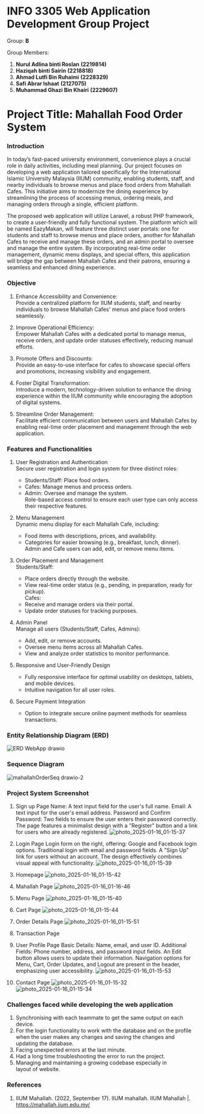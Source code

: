 # INFO 3305 Web Application Development Group Project 

Group: __B__
 
Group Members: 
1. __Nurul Adlina binti Roslan__  __(2219814)__
2. __Haziqah binti Sairin__ __(2218818)__
3. __Ahmad Lutfi Bin Ruhaimi__  __(2228329)__
4. __Safi Abrar Ishaat__  __(2127075)__
5. __Muhammad Ghazi Bin Khairi__  __(2229607)__

# Project Title: __Mahallah Food Order System__

### Introduction
In today’s fast-paced university environment, convenience plays a crucial role in daily activities, including meal planning. Our project focuses on developing a web application tailored specifically for the International Islamic University Malaysia (IIUM) community, enabling students, staff, and nearby individuals to browse menus and place food orders from Mahallah Cafes. This initiative aims to modernize the dining experience by streamlining the process of accessing menus, ordering meals, and managing orders through a single, efficient platform.

The proposed web application will utilize Laravel, a robust PHP framework, to create a user-friendly and fully functional system. The platform which will be named EazyMakan, will feature three distinct user portals: one for students and staff to browse menus and place orders, another for Mahallah Cafes to receive and manage these orders, and an admin portal to oversee and manage the entire system. By incorporating real-time order management, dynamic menu displays, and special offers, this application will bridge the gap between Mahallah Cafes and their patrons, ensuring a seamless and enhanced dining experience.

### Objective
1. Enhance Accessibility and Convenience:<br />
   Provide a centralized platform for IIUM students, staff, and nearby individuals to browse Mahallah Cafes' menus and place food orders seamlessly.

2. Improve Operational Efficiency:<br />
   Empower Mahallah Cafes with a dedicated portal to manage menus, receive orders, and update order statuses effectively, reducing manual efforts.

3. Promote Offers and Discounts:<br />
   Provide an easy-to-use interface for cafes to showcase special offers and promotions, increasing visibility and engagement.

4. Foster Digital Transformation:<br />
   Introduce a modern, technology-driven solution to enhance the dining experience within the IIUM community while encouraging the adoption of digital systems.

5. Streamline Order Management:<br />
   Facilitate efficient communication between users and Mahallah Cafes by enabling real-time order placement and management through the web application.

### Features and Functionalities
1. User Registration and Authentication<br />
   Secure user registration and login system for three distinct roles:
      - Students/Staff: Place food orders.
      - Cafes: Manage menus and process orders.
      - Admin: Oversee and manage the system.<br />
   Role-based access control to ensure each user type can only access their respective features.

2. Menu Management<br />
   Dynamic menu display for each Mahallah Cafe, including:
      - Food items with descriptions, prices, and availability.
      - Categories for easier browsing (e.g., breakfast, lunch, dinner).<br />
   Admin and Cafe users can add, edit, or remove menu items.

3. Order Placement and Management<br />
   Students/Staff:
      - Place orders directly through the website.
      - View real-time order status (e.g., pending, in preparation, ready for pickup).<br />
   Cafes:
      - Receive and manage orders via their portal.
      - Update order statuses for tracking purposes.

4. Admin Panel<br />
   Manage all users (Students/Staff, Cafes, Admins):
      - Add, edit, or remove accounts.<br />
      - Oversee menu items across all Mahallah Cafes.<br />
      - View and analyze order statistics to monitor performance.

5. Responsive and User-Friendly Design
   - Fully responsive interface for optimal usability on desktops, tablets, and mobile devices.
   - Intuitive navigation for all user roles.

6. Secure Payment Integration
   - Option to integrate secure online payment methods for seamless transactions.

### Entity Relationship Diagram (ERD)
![ERD WebApp drawio](https://github.com/user-attachments/assets/24a3c4ca-dcf4-4b7b-b5ee-c99bb33ca60a)

### Sequence Diagram
![mahallahOrderSeq drawio-2](https://github.com/user-attachments/assets/1a0c5f88-1c53-4744-9c58-81461c1c21e9)

### Project System Screenshot
1. Sign up Page
Name: A text input field for the user's full name.
Email: A text input for the user's email address.
Password and Confirm Password: Two fields to ensure the user enters their password correctly. The page features a minimalist design with a "Register" button and a link for users who are already registered.
![photo_2025-01-16_01-15-37](https://github.com/user-attachments/assets/56870d42-32e5-4d98-8d8f-1a42e06c19ed)

3. Login Page
Login form on the right, offering:
Google and Facebook login options.
Traditional login with email and password fields.
A "Sign Up" link for users without an account. The design effectively combines visual appeal with functionality.
![photo_2025-01-16_01-15-39](https://github.com/user-attachments/assets/87a630e3-02b0-44b4-805c-2799681f3d37)

4. Homepage
![photo_2025-01-16_01-15-42](https://github.com/user-attachments/assets/905ce3c6-2583-4dd4-9582-0e1682fc18d7)

5. Mahallah Page
![photo_2025-01-16_01-16-46](https://github.com/user-attachments/assets/146a5fd1-b932-4e45-92b1-efac64aaf590)

6. Menu Page
![photo_2025-01-16_01-15-40](https://github.com/user-attachments/assets/87f2787b-7f5a-4744-9d68-46d4374760a3)

7. Cart Page
![photo_2025-01-16_01-15-44](https://github.com/user-attachments/assets/134d1866-f24e-4a2d-a998-210ff3690565)

8. Order Details Page
![photo_2025-01-16_01-15-51](https://github.com/user-attachments/assets/be4fb804-73c4-49dc-b502-61b2d6ad6f98)

9. Transaction Page

10. User Profile Page
Basic Details: Name, email, and user ID.
Additional Fields: Phone number, address, and password input fields.
An Edit button allows users to update their information. Navigation options for Menu, Cart, Order Updates, and Logout are present in the header, emphasizing user accessibility.
![photo_2025-01-16_01-15-53](https://github.com/user-attachments/assets/044cfa5f-dfdb-4362-8c53-f652b7d74cfa)

12. Contact Page
![photo_2025-01-16_01-15-32](https://github.com/user-attachments/assets/de2e44d0-01c7-4289-a4e2-031b8a74b1ba)
![photo_2025-01-16_01-15-34](https://github.com/user-attachments/assets/c41f55a8-7160-4daf-8186-8531c4924dae)







### Challenges faced while developing the web application

1. Synchronising with each teammate to get the same output on each device.
2. For the login functionality to work with the database and on the profile when the user makes any changes and saving the changes and updating the database.
3. ⁠Facing unexpected errors at the last minute.
4. Had a long time troubleshooting the error to run the project.
5. ⁠Managing and maintaining a growing codebase especially in layout of website.



### References
1. IIUM Mahallah. (2022, September 17). IIUM mahallah. IIUM Mahallah |. https://mahallah.iium.edu.my/
